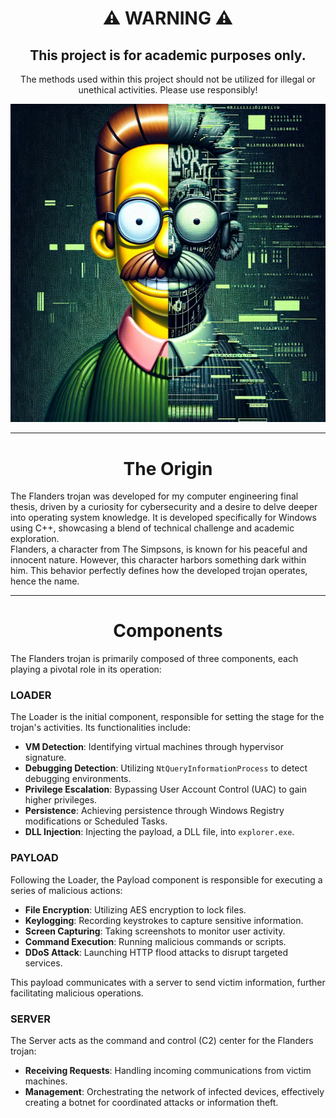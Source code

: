 <div align="center">
  
# :warning: **WARNING** :warning:

## This project is for academic purposes only. 
The methods used within this project should not be utilized for illegal or unethical activities. Please use responsibly!

![trojanpicture](Flanders-Trojan.png)

</div>

---

<div align="center">
  
# The Origin

</div>

The Flanders trojan was developed for my computer engineering final thesis, driven by a curiosity for cybersecurity and a desire to delve deeper into operating system knowledge. It is developed specifically for Windows using C++, showcasing a blend of technical challenge and academic exploration.  
Flanders, a character from The Simpsons, is known for his peaceful and innocent nature. However, this character harbors something dark within him. This behavior perfectly defines how the developed trojan operates, hence the name.

---

<div align="center">
  
# Components

</div>

The Flanders trojan is primarily composed of three components, each playing a pivotal role in its operation:

### LOADER

The Loader is the initial component, responsible for setting the stage for the trojan's activities. Its functionalities include:

- **VM Detection**: Identifying virtual machines through hypervisor signature.
- **Debugging Detection**: Utilizing `NtQueryInformationProcess` to detect debugging environments.
- **Privilege Escalation**: Bypassing User Account Control (UAC) to gain higher privileges.
- **Persistence**: Achieving persistence through Windows Registry modifications or Scheduled Tasks.
- **DLL Injection**: Injecting the payload, a DLL file, into `explorer.exe`.

### PAYLOAD

Following the Loader, the Payload component is responsible for executing a series of malicious actions:

- **File Encryption**: Utilizing AES encryption to lock files.
- **Keylogging**: Recording keystrokes to capture sensitive information.
- **Screen Capturing**: Taking screenshots to monitor user activity.
- **Command Execution**: Running malicious commands or scripts.
- **DDoS Attack**: Launching HTTP flood attacks to disrupt targeted services.

This payload communicates with a server to send victim information, further facilitating malicious operations.

### SERVER

The Server acts as the command and control (C2) center for the Flanders trojan:

- **Receiving Requests**: Handling incoming communications from victim machines.
- **Management**: Orchestrating the network of infected devices, effectively creating a botnet for coordinated attacks or information theft.

